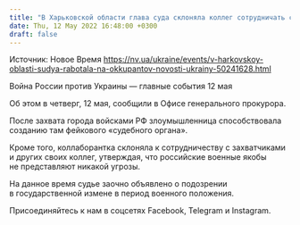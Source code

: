 ```yaml
---
title: "В Харьковской области глава суда склоняла коллег сотрудничать с оккупантами"
date: Thu, 12 May 2022 16:48:00 +0300
draft: false
---
```

Источник: Новое Время https://nv.ua/ukraine/events/v-harkovskoy-oblasti-sudya-rabotala-na-okkupantov-novosti-ukrainy-50241628.html


Война России против Украины — главные события 12 мая

Об этом в четверг, 12 мая, сообщили в Офисе генерального прокурора.

После захвата города войсками РФ злоумышленница способствовала созданию там фейкового «судебного органа».

Кроме того, коллаборантка склоняла к сотрудничеству с захватчиками и других своих коллег, утверждая, что российские военные якобы не представляют никакой угрозы.

На данное время судье заочно объявлено о подозрении в государственной измене в период военного положения.

Присоединяйтесь к нам в соцсетях Facebook, Telegram и Instagram.
